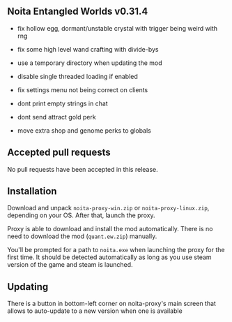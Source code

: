 ## Noita Entangled Worlds v0.31.4

- fix hollow egg, dormant/unstable crystal with trigger being weird with rng

- fix some high level wand crafting with divide-bys

- use a temporary directory when updating the mod

- disable single threaded loading if enabled

- fix settings menu not being correct on clients

- dont print empty strings in chat

- dont send attract gold perk

- move extra shop and genome perks to globals

## Accepted pull requests


No pull requests have been accepted in this release.

## Installation


Download and unpack `noita-proxy-win.zip` or `noita-proxy-linux.zip`, depending on your OS. After that, launch the proxy.


Proxy is able to download and install the mod automatically. There is no need to download the mod (`quant.ew.zip`) manually.


You'll be prompted for a path to `noita.exe` when launching the proxy for the first time.
It should be detected automatically as long as you use steam version of the game and steam is launched.
        

## Updating


There is a button in bottom-left corner on noita-proxy's main screen that allows to auto-update to a new version when one is available

